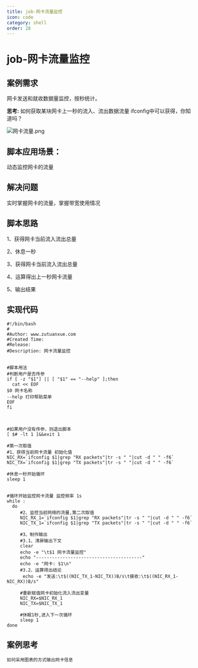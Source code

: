```yaml
---
title: job-网卡流量监控
icon: code
category: shell
order: 28
---
```


# job-网卡流量监控

## 案例需求

网卡发送和就收数据量监控，按秒统计。

**思考:** 如何获取某块网卡上一秒的流入、流出数据流量
ifconfig中可以获得，你知道吗？

![网卡流量.png](https://www.zutuanxue.com:8000/static/media/images/2020/10/6/1601963911887.png)

## 脚本应用场景：

动态监控网卡的流量

## 解决问题

实时掌握网卡的流量，掌握带宽使用情况

## 脚本思路

1、获得网卡当前流入流出总量

2、休息一秒

3、获得网卡当前流入流出总量

4、运算得出上一秒网卡流量

5、输出结果

## 实现代码

```
#!/bin/bash
# 
#Author: www.zutuanxue.com
#Created Time: 
#Release: 
#Description: 网卡流量监控


#脚本用法
#判断用户是否传参
if [ -z "$1"] || [ "$1" == "--help" ];then
  cat << EOF
$0 网卡名称
--help 打印帮助菜单
EOF
fi



#如果用户没有传参，则退出脚本
[ $# -lt 1 ]&&exit 1

#第一次取值
#1、获得当前网卡流量 初始化值
NIC_RX=`ifconfig $1|grep "RX packets"|tr -s " "|cut -d " " -f6`
NIC_TX=`ifconfig $1|grep "TX packets"|tr -s " "|cut -d " " -f6`

#休息一秒开始循环
sleep 1


#循环开始监控网卡流量 监控频率 1s
while :
  do
     #2、监控当前网络的流量,第二次取值
     NIC_RX_1=`ifconfig $1|grep "RX packets"|tr -s " "|cut -d " " -f6`
     NIC_TX_1=`ifconfig $1|grep "TX packets"|tr -s " "|cut -d " " -f6`  
     
     #3、制作输出
     #3.1、清屏输出下文
     clear
     echo -e "\t$1 网卡流量监控"
     echo "----------------------------------------"
     echo -e "网卡: $1\n"
     #3.2、运算得出结论
      echo -e "发送:\t$((NIC_TX_1-NIC_TX))B/s\t接收:\t$((NIC_RX_1-NIC_RX))B/s"
     
     #重新赋值网卡初始化流入流出变量
     NIC_RX=$NIC_RX_1
     NIC_TX=$NIC_TX_1
     
     #休眠1秒,进入下一次循环
     sleep 1
done
```

## 案例思考

```
如何采用图表的方式输出网卡信息
```
